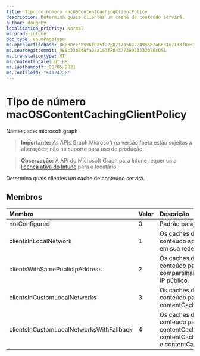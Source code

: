 ```yaml
---
title: Tipo de número macOSContentCachingClientPolicy
description: Determina quais clientes um cache de conteúdo servirá.
author: dougeby
localization_priority: Normal
ms.prod: intune
doc_type: enumPageType
ms.openlocfilehash: 88030eec0996f0a5f2c80717a5b422495562a66e4e7133f0c3fc1665f1636855
ms.sourcegitcommit: 986c33b848fa22a153f28437738953532b78c051
ms.translationtype: MT
ms.contentlocale: pt-BR
ms.lasthandoff: 08/05/2021
ms.locfileid: "54124728"
---
```

# <a name="macoscontentcachingclientpolicy-enum-type"></a>Tipo de número macOSContentCachingClientPolicy

Namespace: microsoft.graph

> **Importante:** As APIs Graph Microsoft na versão /beta estão sujeitas a alterações; não há suporte para uso de produção.

> **Observação:** A API do Microsoft Graph para Intune requer uma [licença ativa do Intune](https://go.microsoft.com/fwlink/?linkid=839381) para o locatário.

Determina quais clientes um cache de conteúdo servirá.

## <a name="members"></a>Membros
|Membro|Valor|Descrição|
|:---|:---|:---|
|notConfigured|0|Padrão para clientes na rede local.|
|clientsInLocalNetwork|1 |Os caches de conteúdo fornecerão conteúdo apenas para dispositivos em sua rede local imediata.|
|clientsWithSamePublicIpAddress|2|Os caches de conteúdo fornecerão conteúdo para dispositivos que compartilham o mesmo endereço IP público.|
|clientsInCustomLocalNetworks|3 |Os caches de conteúdo fornecerão conteúdo para dispositivos em contentCachingClientListenRanges.|
|clientsInCustomLocalNetworksWithFallback|4 |Os caches de conteúdo fornecerão conteúdo para dispositivos em contentCachingClientListenRanges, contentCachingPeerListenRanges e contentCachingParents.|




